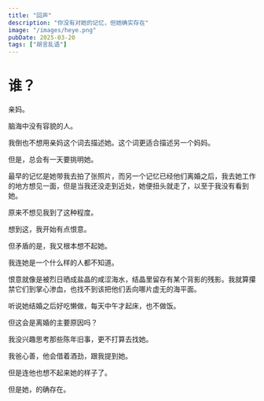 ```yaml
---
title: "回声"
description: "你没有对她的记忆，但她确实存在"
image: "/images/heye.png"
pubDate: 2025-03-20
tags: ["胡言乱语"]
---
```


# 谁？

亲妈。

脑海中没有容貌的人。

我倒也不想用亲妈这个词去描述她。这个词更适合描述另一个妈妈。

但是，总会有一天要挑明她。

最早的记忆是她带我去拍了张照片，而另一个记忆已经他们离婚之后，我去她工作的地方想见一面，但是当我还没走到近处，她便扭头就走了，以至于我没有看到她。

原来不想见我到了这种程度。

想到这，我开始有点恨意。

但矛盾的是，我又根本想不起她。

我连她是一个什么样的人都不知道。

恨意就像是被烈日晒成盐晶的咸涩海水，结晶里留存有某个背影的残影。我就算攥禁它们到掌心渗血，也找不到该把他们丢向哪片虚无的海平面。

听说她结婚之后好吃懒做，每天中午才起床，也不做饭。

但这会是离婚的主要原因吗？

我没兴趣思考那些陈年旧事，更不打算去找她。

我爸心善，他会借着酒劲，跟我提到她。

但是连他也想不起来她的样子了。

但是她，的确存在。

